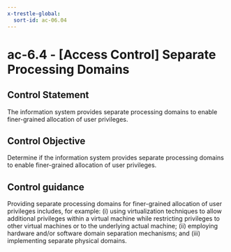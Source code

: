 ```yaml
---
x-trestle-global:
  sort-id: ac-06.04
---
```


# ac-6.4 - \[Access Control\] Separate Processing Domains

## Control Statement

The information system provides separate processing domains to enable finer-grained allocation of user privileges.

## Control Objective

Determine if the information system provides separate processing domains to enable finer-grained allocation of user privileges.

## Control guidance

Providing separate processing domains for finer-grained allocation of user privileges includes, for example: (i) using virtualization techniques to allow additional privileges within a virtual machine while restricting privileges to other virtual machines or to the underlying actual machine; (ii) employing hardware and/or software domain separation mechanisms; and (iii) implementing separate physical domains.
